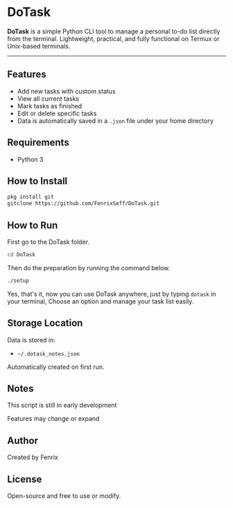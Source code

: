 # DoTask

**DoTask** is a simple Python CLI tool to manage a personal to-do list directly from the terminal. Lightweight, practical, and fully functional on Termux or Unix-based terminals.

---

##  Features
- Add new tasks with custom status
- View all current tasks
- Mark tasks as finished
- Edit or delete specific tasks
- Data is automatically saved in a `.json` file under your home directory


##  Requirements
- Python 3

## How to Install
```bash
pkg install git
gitclone https://github.com/FenrixSeff/DoTask.git
```
## How to Run
First go to the DoTask folder.
```bash
cd DoTask
```

Then do the preparation by running the command below.
```bash
./setup
```

Yes, that's it, now you can use DoTask anywhere, just by typing `dotask` in your terminal, Choose an option and manage your task list easily.



## Storage Location

Data is stored in:

  - `~/.dotask_notes.json`

Automatically created on first run.



## Notes

This script is still in early development

Features may change or expand


## Author

Created by Fenrix


## License

Open-source and free to use or modify.
